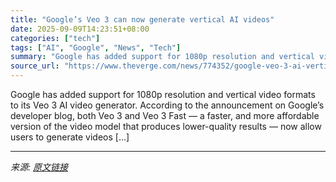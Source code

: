 ```yaml
---
title: "Google’s Veo 3 can now generate vertical AI videos"
date: 2025-09-09T14:23:51+08:00
categories: ["tech"]
tags: ["AI", "Google", "News", "Tech"]
summary: "Google has added support for 1080p resolution and vertical video formats to its Veo 3 AI video generator. According to the announcement on Google’s developer blog, both Veo 3 and Veo 3 Fast — a faster"
source_url: "https://www.theverge.com/news/774352/google-veo-3-ai-vertical-video-1080p-support"
---
```


Google has added support for 1080p resolution and vertical video formats to its Veo 3 AI video generator. According to the announcement on Google’s developer blog, both Veo 3 and Veo 3 Fast — a faster, and more affordable version of the video model that produces lower-quality results — now allow users to generate videos [&#8230;]

---

*来源: [原文链接](https://www.theverge.com/news/774352/google-veo-3-ai-vertical-video-1080p-support)*
